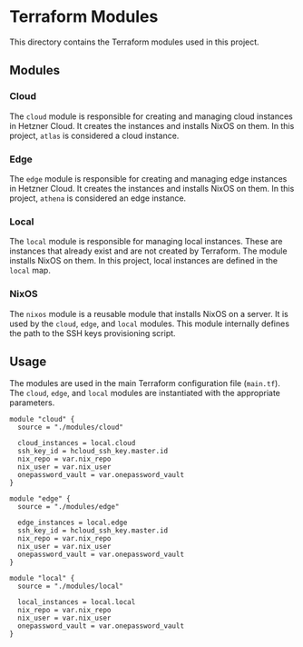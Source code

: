 # Terraform Modules

This directory contains the Terraform modules used in this project.

## Modules

### Cloud

The `cloud` module is responsible for creating and managing cloud instances in Hetzner Cloud. It creates the instances and installs NixOS on them. In this project, `atlas` is considered a cloud instance.

### Edge

The `edge` module is responsible for creating and managing edge instances in Hetzner Cloud. It creates the instances and installs NixOS on them. In this project, `athena` is considered an edge instance.

### Local

The `local` module is responsible for managing local instances. These are instances that already exist and are not created by Terraform. The module installs NixOS on them. In this project, local instances are defined in the `local` map.

### NixOS

The `nixos` module is a reusable module that installs NixOS on a server. It is used by the `cloud`, `edge`, and `local` modules. This module internally defines the path to the SSH keys provisioning script.

## Usage

The modules are used in the main Terraform configuration file (`main.tf`). The `cloud`, `edge`, and `local` modules are instantiated with the appropriate parameters.

```hcl
module "cloud" {
  source = "./modules/cloud"
  
  cloud_instances = local.cloud
  ssh_key_id = hcloud_ssh_key.master.id
  nix_repo = var.nix_repo
  nix_user = var.nix_user
  onepassword_vault = var.onepassword_vault
}

module "edge" {
  source = "./modules/edge"
  
  edge_instances = local.edge
  ssh_key_id = hcloud_ssh_key.master.id
  nix_repo = var.nix_repo
  nix_user = var.nix_user
  onepassword_vault = var.onepassword_vault
}

module "local" {
  source = "./modules/local"
  
  local_instances = local.local
  nix_repo = var.nix_repo
  nix_user = var.nix_user
  onepassword_vault = var.onepassword_vault
}
``` 